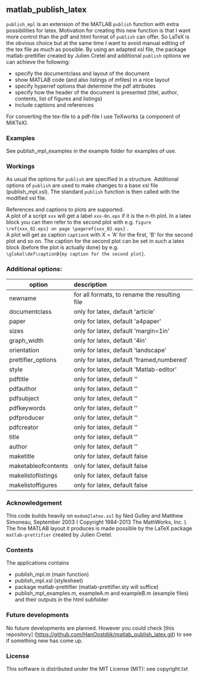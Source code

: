 ## matlab_publish_latex
`publish_mpl` is an extension of the MATLAB `publish` function with extra possibilities for latex.
Motivation for creating this new function is that I want more control than the pdf and html format of `publish` can offer. 
So LaTeX is the obvious choice but at the same time I want to avoid manual editing of the tex file as much as possible. 
By using an adapted xsl file, the package matlab-prettifier created by Julien Cretel 
and additional `publish` options we can achieve the following:
 * specify the documentclass and layout of the document 
 * show MATLAB code (and also listings of mfiles) in a nice layout
 * specify hyperref options that determine the pdf attributes
 * specify how the header of the document is presented (titel, author, contents, list of figures and listings)
 * include captions and references

For converting the tex-file to a pdf-file I use TeXworks (a component of MiKTeX).

### Examples
See publish_mpl_examples in the example folder for examples of use.

### Workings
As usual the options for `publish` are specified in a structure. 
Additional options of `publish` are used to make changes to a base xsl file (publish_mpl.xsl).
The standard `publish` function is then called with the modified xsl file.

References and captions to plots are supported.  
A plot of a script `xxx` will get a label `xxx-0n.eps` if it is the n-th plot. In a latex block you can then refer to
the second plot with e.g. `figure \ref{xxx_02.eps} on page \pageref{xxx_02.eps}` .  
A plot will get as caption `captionX` with X = 'A' for the first, 'B' for the second plot and so on. 
The caption for the second plot can be set in such a latex block (before the plot is actually
done) by e.g.  
`\global\def\captionB{my caption for the second plot}`.
### Additional options:

| option        | description 	|
| ------------- |:--------------| 
|  newname              | for all formats, to rename the resulting file 
|  documentclass        | only for latex, default 'article'             
|  paper                | only for latex, default 'a4paper' 
|  sizes                | only for latex, default 'margin=1in'  
|  graph_width   		| only for latex, default '4in'   
|  orientation          | only for latex, default 'landscape' 
|  prettifier_options   | only for latex, default 'framed,numbered'
|  style                | only for latex, default 'Matlab-editor'
|  pdftitle             | only for latex, default ''
|  pdfauthor            | only for latex, default ''
|  pdfsubject           | only for latex, default ''
|  pdfkeywords          | only for latex, default ''	
|  pdfproducer          | only for latex, default ''	
|  pdfcreator           | only for latex, default '' 
|  title                | only for latex, default ''	
|  author               | only for latex, default '' 	
|  maketitle            | only for latex, default false 
|  maketableofcontents  | only for latex, default false		
|  makelistoflistings   | only for latex, default false	
|  makelistoffigures    | only for latex, default false	

### Acknowledgement
This code builds heavily on `mxdom2latex.xsl` by Ned Gulley and Matthew Simoneau, September 2003
 ( Copyright 1984-2013 The MathWorks, Inc. ). The fine MATLAB layout it produces is made possible
by the LaTeX package `matlab-prettifier` created by Julien Cretel. 

### Contents
The applications contains
 * publish_mpl.m (main function)
 * publish_mpl.xsl (stylesheet)
 * package matlab-prettifier (matlab-prettifier.sty will suffice)
 * publish_mpl_examples.m, exampleA.m and exampleB.m (example files) and their outputs in the html subfolder

### Future developments
No future developments are planned. However you could check [this repository]
(https://github.com/HanOostdijk/matlab_publish_latex.git) to see if something new has come up.

### License
This software is distributed under the MIT License (MIT): see copyright.txt